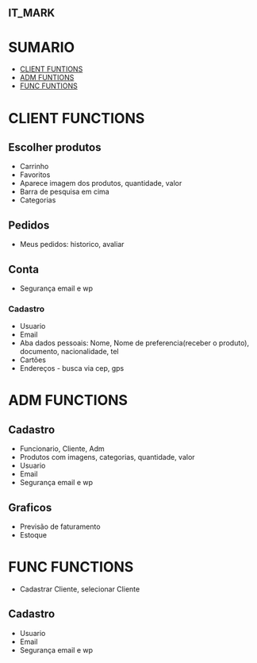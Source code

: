 ## IT_MARK
# SUMARIO
- [CLIENT FUNTIONS](#client-functions)
- [ADM FUNTIONS](#adm-functions)
- [FUNC FUNTIONS](#func-functions)
# CLIENT FUNCTIONS
## Escolher produtos
- Carrinho 
- Favoritos
- Aparece imagem dos produtos, quantidade, valor
- Barra de pesquisa em cima
- Categorias

## Pedidos
- Meus pedidos: historico, avaliar

## Conta
- Segurança email e wp

### Cadastro
- Usuario
- Email
- Aba dados pessoais: Nome, Nome de preferencia(receber o produto), documento, nacionalidade, tel
- Cartões
- Endereços - busca via cep, gps

# ADM FUNCTIONS
## Cadastro
- Funcionario, Cliente, Adm
- Produtos com imagens, categorias, quantidade, valor
- Usuario
- Email
- Segurança email e wp

## Graficos
- Previsão de faturamento
- Estoque


# FUNC FUNCTIONS
- Cadastrar Cliente, selecionar Cliente

## Cadastro
- Usuario
- Email
- Segurança email e wp 
